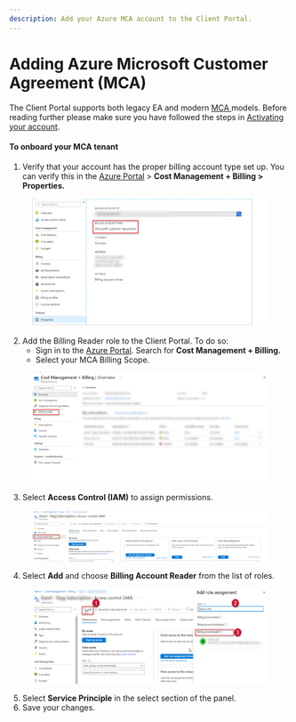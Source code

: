 ```yaml
---
description: Add your Azure MCA account to the Client Portal.
---
```


# Adding Azure Microsoft Customer Agreement (MCA)

The Client Portal supports both legacy EA and modern [MCA ](https://learn.microsoft.com/en-us/azure/cost-management-billing/understand/mca-overview)models. Before reading further please make sure you have followed the steps in [Activating your account](adding-azure-ea-or-mpsa-account.md#activating-your-account).

#### To onboard your MCA tenant <a href="#how-to-onboard-mca-tenant" id="how-to-onboard-mca-tenant"></a>

1. Verify that your account has the proper billing account type set up. You can verify this in the [Azure Portal](https://portal.azure.com) > **Cost Management + Billing > Properties.**

<figure><img src="../../../.gitbook/assets/image.png" alt=""><figcaption></figcaption></figure>

2. Add the Billing Reader role to the Client Portal. To do so:
   * Sign in to the [Azure Portal](https://portal.azure.com). Search for **Cost Management + Billing.**
   * Select your MCA Billing Scope.

<figure><img src="../../../.gitbook/assets/image (1).png" alt=""><figcaption></figcaption></figure>

3. Select **Access Control (IAM)** to assign permissions.&#x20;

<figure><img src="../../../.gitbook/assets/image (2).png" alt=""><figcaption></figcaption></figure>

4. Select **Add** and choose **Billing Account Reader** from the list of roles.

<figure><img src="../../../.gitbook/assets/image (3).png" alt=""><figcaption></figcaption></figure>

5. Select **Service Principle** in the select section of the panel.&#x20;
6. Save your changes.&#x20;
